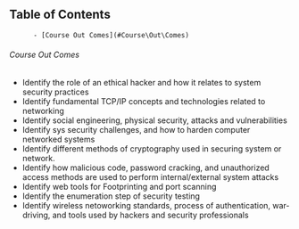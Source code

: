 ## Table of Contents

          - [Course Out Comes](#Course\Out\Comes)

###### Course Out Comes
- Identify the role of an ethical hacker and how it relates to system security practices
- Identify fundamental TCP/IP concepts and technologies related to networking
- Identify social engineering, physical security, attacks and vulnerabilities
- Identify sys security challenges, and how to harden computer networked systems
- Identify different methods of cryptography used in securing system or network.
- Identify how malicious code, password cracking, and unauthorized access methods are used to perform internal/external system attacks
- Identify web tools for Footprinting and port scanning
- Identify the enumeration step of security testing
- Identify wireless netoworking standards, process of authentication, war-driving, and tools used by hackers and security professionals





















